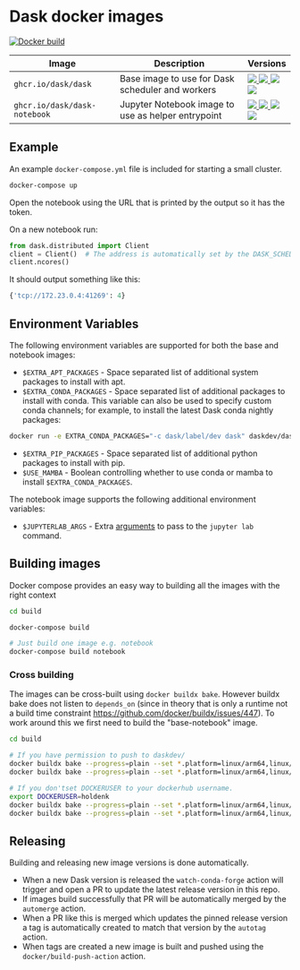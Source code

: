# Dask docker images

[![Docker build](https://github.com/dask/dask-docker/actions/workflows/build.yml/badge.svg)](https://github.com/dask/dask-docker/actions/workflows/build.yml)

| Image  | Description | Versions |
| ------------- | ------------- | ------------- |
| `ghcr.io/dask/dask`  | Base image to use for Dask scheduler and workers  |   [![][daskdev-dask-py38-release] ![][daskdev-dask-release] ![][daskdev-dask-latest] <br /> ![][daskdev-dask-py39-release]](https://github.com/dask/dask-docker/pkgs/container/dask)  |
| `ghcr.io/dask/dask-notebook`  | Jupyter Notebook image to use as helper entrypoint  | [![][daskdev-dask-notebook-py38-release] ![][daskdev-dask-notebook-release] ![][daskdev-dask-notebook-latest] <br /> ![][daskdev-dask-notebook-py39-release]](https://github.com/dask/dask-docker/pkgs/container/dask-notebook) |

[daskdev-dask-latest]: https://img.shields.io/badge/ghcr.io%2Fdask%2Fdask-latest-blue
[daskdev-dask-release]: https://img.shields.io/badge/ghcr.io%2Fdask%2Fdask-2022.6.0-blue
[daskdev-dask-py38-release]: https://img.shields.io/badge/ghcr.io%2Fdask%2Fdask-2022.6.0--py3.8-blue
[daskdev-dask-py39-release]: https://img.shields.io/badge/ghcr.io%2Fdask%2Fdask-2022.6.0--py3.9-blue
[daskdev-dask-notebook-latest]: https://img.shields.io/badge/ghcr.io%2Fdask%2Fdask--notebook-latest-blue
[daskdev-dask-notebook-release]: https://img.shields.io/badge/ghcr.io%2Fdask%2Fdask--notebook-2022.6.0-blue
[daskdev-dask-notebook-py38-release]: https://img.shields.io/badge/ghcr.io%2Fdask%2Fdask--notebook-2022.6.0--py3.8-blue
[daskdev-dask-notebook-py39-release]: https://img.shields.io/badge/ghcr.io%2Fdask%2Fdask--notebook-2022.6.0--py3.9-blue


## Example

An example `docker-compose.yml` file is included for starting a small cluster.

```bash
docker-compose up
```

Open the notebook using the URL that is printed by the output so it has the token.

On a new notebook run:

```python
from dask.distributed import Client
client = Client()  # The address is automatically set by the DASK_SCHEDULER_ADDRESS environment variable
client.ncores()
```

It should output something like this:

```python
{'tcp://172.23.0.4:41269': 4}
```

## Environment Variables

The following environment variables are supported for both the base and notebook images:

* `$EXTRA_APT_PACKAGES` - Space separated list of additional system packages to install with apt.
* `$EXTRA_CONDA_PACKAGES` - Space separated list of additional packages to install with conda.
This variable can also be used to specify custom conda channels; for example, to install the latest Dask conda nightly packages:

```bash
docker run -e EXTRA_CONDA_PACKAGES="-c dask/label/dev dask" daskdev/dask:latest
```

* `$EXTRA_PIP_PACKAGES` - Space separated list of additional python packages to install with pip.
* `$USE_MAMBA` - Boolean controlling whether to use conda or mamba to install `$EXTRA_CONDA_PACKAGES`.

The notebook image supports the following additional environment variables:

* `$JUPYTERLAB_ARGS` - Extra [arguments](https://jupyter-notebook.readthedocs.io/en/stable/config.html) to pass to the `jupyter lab` command.


## Building images

Docker compose provides an easy way to building all the images with the right context

```bash
cd build

docker-compose build

# Just build one image e.g. notebook
docker-compose build notebook
```

### Cross building

The images can be cross-built using `docker buildx bake`. However buildx bake does not listen to `depends_on` (since in theory that is only a runtime not a build time constraint https://github.com/docker/buildx/issues/447). To work around this we first need to build the "base-notebook" image.

```bash
cd build

# If you have permission to push to daskdev/
docker buildx bake --progress=plain --set *.platform=linux/arm64,linux/amd64 --push base-notebook
docker buildx bake --progress=plain --set *.platform=linux/arm64,linux/amd64 --push

# If you don'tset DOCKERUSER to your dockerhub username.
export DOCKERUSER=holdenk
docker buildx bake --progress=plain --set *.platform=linux/arm64,linux/amd64 --set base-notebook.tags.image=${DOCKERUSER}/base-notebook:lab-py38 --push base-notebook
docker buildx bake --progress=plain --set *.platform=linux/arm64,linux/amd64 --set scheduler.tags=${DOCKERUSER}/dask --set worker.tags=${DOCKERUSER}/dask --set notebook.tags=${DOCKERUSER}/dask-notebook --set base-notebook.tags=${DOCKERUSER}/base-notebook:lab-py38 --set notebook.args.base=${DOCKERUSER} --push
```

## Releasing

Building and releasing new image versions is done automatically.

- When a new Dask version is released the `watch-conda-forge` action will trigger and open a PR to update the latest release version in this repo.
- If images build successfully that PR will be automatically merged by the `automerge` action.
- When a PR like this is merged which updates the pinned release version a tag is automatically created to match that version by the `autotag` action.
- When tags are created a new image is built and pushed using the `docker/build-push-action` action.
